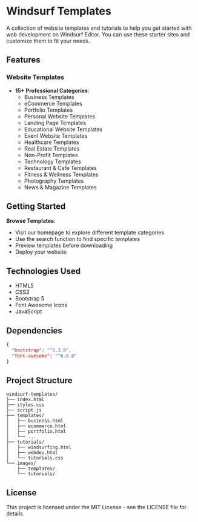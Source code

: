 # Windsurf Templates

A collection of website templates and tutorials to help you get started with web development on Windsurf Editor. You can use these starter sites and customize them to fit your needs.

## Features

### Website Templates
- **15+ Professional Categories**:
  - Business Templates
  - eCommerce Templates
  - Portfolio Templates
  - Personal Website Templates
  - Landing Page Templates
  - Educational Website Templates
  - Event Website Templates
  - Healthcare Templates
  - Real Estate Templates
  - Non-Profit Templates
  - Technology Templates
  - Restaurant & Cafe Templates
  - Fitness & Wellness Templates
  - Photography Templates
  - News & Magazine Templates

## Getting Started

  **Browse Templates**:
   - Visit our homepage to explore different template categories
   - Use the search function to find specific templates
   - Preview templates before downloading
   - Deploy your website

## Technologies Used

- HTML5
- CSS3
- Bootstrap 5
- Font Awesome Icons
- JavaScript

## Dependencies

```json
{
  "bootstrap": "^5.3.0",
  "font-awesome": "^6.0.0"
}
```

## Project Structure

```
windsurf-templates/
├── index.html
├── styles.css
├── script.js
├── templates/
│   ├── business.html
│   ├── ecommerce.html
│   ├── portfolio.html
│   └── ...
├── tutorials/
│   ├── windsurfing.html
│   ├── webdev.html
│   └── tutorials.css
└── images/
    ├── templates/
    └── tutorials/
```

## License

This project is licensed under the MIT License - see the LICENSE file for details.


